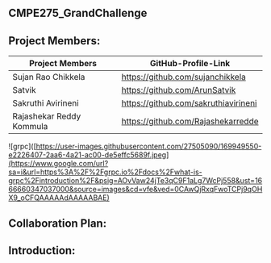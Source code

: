 ## CMPE275_GrandChallenge

## Project Members:
| Project Members | GitHub-Profile-Link | 
| ----- | ----- |
| Sujan Rao Chikkela | https://github.com/sujanchikkela |
| Satvik | https://github.com/ArunSatvik |
| Sakruthi Avirineni |https://github.com/sakruthiavirineni |
| Rajashekar Reddy Kommula | https://github.com/Rajashekarredde |

![grpc]([https://user-images.githubusercontent.com/27505090/169949550-e2226407-2aa6-4a21-ac00-de5effc5689f.jpeg](https://www.google.com/url?sa=i&url=https%3A%2F%2Fgrpc.io%2Fdocs%2Fwhat-is-grpc%2Fintroduction%2F&psig=AOvVaw24jTe3qC9F1aLg7WcPj558&ust=1666660347037000&source=images&cd=vfe&ved=0CAwQjRxqFwoTCPj9qOHX9_oCFQAAAAAdAAAAABAE)

## Collaboration Plan:


## Introduction:
